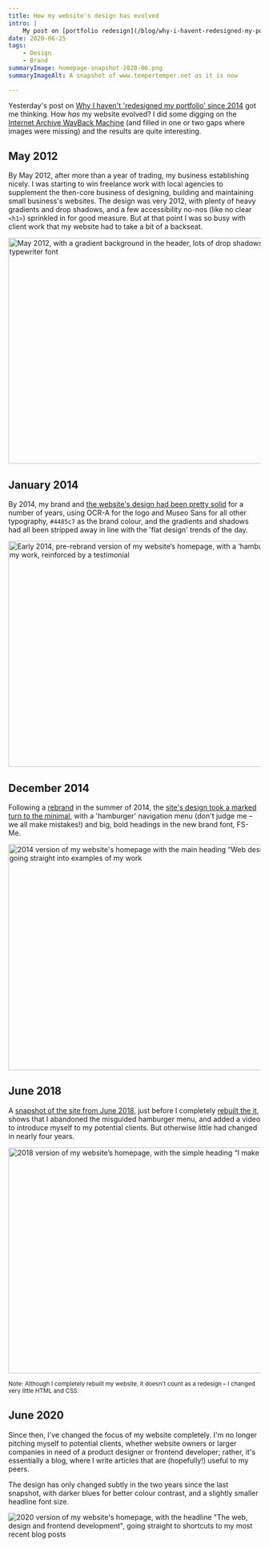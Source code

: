```yaml
---
title: How my website's design has evolved
intro: |
    My post on [portfolio redesign](/blog/why-i-havent-redesigned-my-portfolio-since-2014) got me wondering how my website has evolved. I had an enjoyable look on the WayBack Machine and took some snapshots.
date: 2020-06-25
tags:
    - Design
    - Brand
summaryImage: homepage-snapshot-2020-06.png
summaryImageAlt: A snapshot of www.tempertemper.net as it is now

---
```


Yesterday's post on [Why I haven't 'redesigned my portfolio' since 2014](/blog/why-i-havent-redesigned-my-portfolio-since-2014) got me thinking. How *has* my website evolved? I did some digging on the [Internet Archive WayBack Machine](https://web.archive.org/) (and filled in one or two gaps where images were missing) and the results are quite interesting.


## May 2012

By May 2012, after more than a year of trading, my business establishing nicely. I was starting to win freelance work with local agencies to supplement the then-core business of designing, building and maintaining small business's websites. The design was very 2012, with plenty of heavy gradients and drop shadows, and a few accessibility no-nos (like no clear `<h1>`) sprinkled in for good measure. But at that point I was so busy with client work that my website had to take a bit of a backseat.

<img src="/assets/img/blog/homepage-snapshot-2012-05.jpg" alt="May 2012, with a gradient background in the header, lots of drop shadows and heavy use of the Courier New typewriter font" width="800" height="450" />


## January 2014

By 2014, my brand and [the website's design had been pretty solid](https://web.archive.org/web/20140105074953/http://tempertemper.net/) for a number of years, using OCR-A for the logo and Museo Sans for all other typography, `#4485c7` as the brand colour, and the gradients and shadows had all been stripped away in line with the 'flat design' trends of the day.

<img src="/assets/img/blog/homepage-snapshot-2014-01.png" alt="Early 2014, pre-rebrand version of my website’s homepage, with a ‘hamburger’ navigation menu, with an emphasis on my work, reinforced by a testimonial" width="800" height="450" loading="lazy" />


## December 2014

Following a [rebrand](/blog/the-simplest-solutions-are-usually-the-best#bringing-in-the-big-guns) in the summer of 2014, the [site's design took a marked turn to the minimal](https://web.archive.org/web/20141222071353/https://tempertemper.net/), with a 'hamburger' navigation menu (don't judge me – we all make mistakes!) and big, bold headings in the new brand font, FS-Me.

<img src="/assets/img/blog/homepage-snapshot-2014-12.png" alt="2014 version of my website's homepage with the main heading “Web design in a language you can understand”, going straight into examples of my work" width="800" height="450" loading="lazy" />


## June 2018

A [snapshot of the site from June 2018](https://web.archive.org/web/20160207074445/https://tempertemper.net/), just before I completely [rebuilt the it](/blog/website-version-5), shows that I abandoned the misguided hamburger menu, and added a video to introduce myself to my potential clients. But otherwise little had changed in nearly four years.

<img src="/assets/img/blog/homepage-snapshot-2018-06.png" alt="2018 version of my website’s homepage, with the simple heading “I make websites”, followed by a video introduction" width="800" height="450" loading="lazy" />

<small>Note: Although I completely rebuilt my website, it doesn't count as a redesign – I changed very little HTML and CSS.</small>


## June 2020

Since then, I've changed the focus of my website completely. I'm no longer pitching myself to potential clients, whether website owners or larger companies in need of a product designer or frontend developer; rather, it's essentially a blog, where I write articles that are (hopefully!) useful to my peers.

The design has only changed subtly in the two years since the last snapshot, with darker blues for better colour contrast, and a slightly smaller headline font size.

![2020 version of my website's homepage, with the headline "The web, design and frontend development", going straight to shortcuts to my most recent blog posts](/assets/img/blog/homepage-snapshot-2020-06.png)
